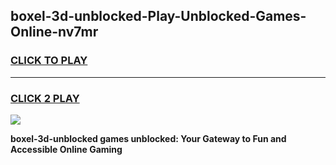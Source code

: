 
## boxel-3d-unblocked-Play-Unblocked-Games-Online-nv7mr
<h3>
<a href="https://premium76.site?title=boxel-3d-unblocked&ref=25A">CLICK TO PLAY</a></h3>
<hr>

<h3>
<a href="https://premium76.site?title=boxel-3d-unblocked&ref=25A">CLICK 2 PLAY</a>
  
</h3>

<a href="https://premium76.site?title=boxel-3d-unblocked&ref=25A"><img src="https://clearcache.store/games.png"></a>


**boxel-3d-unblocked games unblocked: Your Gateway to Fun and Accessible Online Gaming**
